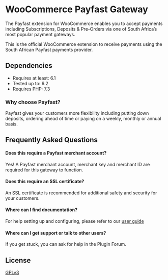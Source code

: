 # WooCommerce Payfast Gateway

The Payfast extension for WooCommerce enables you to accept payments including Subscriptions, Deposits & Pre-Orders via one of South Africa’s most popular payment gateways.

This is the official WooCommerce extension to receive payments using the South African Payfast payments provider.

## Dependencies

- Requires at least: 6.1
- Tested up to: 6.2
- Requires PHP: 7.3

### Why choose Payfast?

Payfast gives your customers more flexibility including putting down deposits, ordering ahead of time or paying on a weekly, monthly or annual basis.

## Frequently Asked Questions

#### Does this require a Payfast merchant account?

Yes! A Payfast merchant account, merchant key and merchant ID are required for this gateway to function.

#### Does this require an SSL certificate?

An SSL certificate is recommended for additional safety and security for your customers.

#### Where can I find documentation?

For help setting up and configuring, please refer to our [user guide](https://docs.woocommerce.com/document/payfast-payment-gateway)

#### Where can I get support or talk to other users?

If you get stuck, you can ask for help in the Plugin Forum.

## License
[GPLv3](https://www.gnu.org/licenses/gpl-3.0.html)

